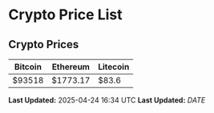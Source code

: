 # Crypto Price List

## Crypto Prices
| Bitcoin | Ethereum | Litecoin |
| ------- | -------- | -------- |
| $93518 | $1773.17 | $83.6 |
**Last Updated:** 2025-04-24 16:34 UTC
**Last Updated:** $DATE$
